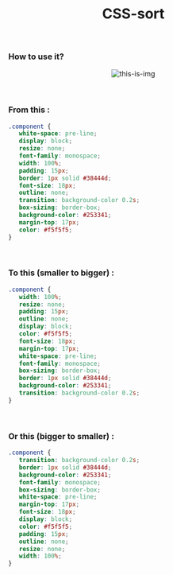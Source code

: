<h1 align="center">CSS-sort</h1>

<br />

### How to use it?

<p align="center">
  <img src="https://i.ibb.co/60Sk5NY/oie-AKNRT94-Qt1bw.png" alt="this-is-img" />
</p>

<br />

<h3>From this :</h3>

```css
.component {
   white-space: pre-line;
   display: block;
   resize: none;
   font-family: monospace;
   width: 100%;
   padding: 15px;
   border: 1px solid #38444d;
   font-size: 18px;
   outline: none;
   transition: background-color 0.2s;
   box-sizing: border-box;
   background-color: #253341;
   margin-top: 17px;
   color: #f5f5f5;
}
```

<br />

<h3>To this (smaller to bigger) :</h3>

```css
.component {
   width: 100%;
   resize: none;
   padding: 15px;
   outline: none;
   display: block;
   color: #f5f5f5;
   font-size: 18px;
   margin-top: 17px;
   white-space: pre-line;
   font-family: monospace;
   box-sizing: border-box;
   border: 1px solid #38444d;
   background-color: #253341;
   transition: background-color 0.2s;
}
```

<br />

<h3>Or this (bigger to smaller) :</h3>

```css
.component {
   transition: background-color 0.2s;
   border: 1px solid #38444d;
   background-color: #253341;
   font-family: monospace;
   box-sizing: border-box;
   white-space: pre-line;
   margin-top: 17px;
   font-size: 18px;
   display: block;
   color: #f5f5f5;
   padding: 15px;
   outline: none;
   resize: none;
   width: 100%;
}
```
